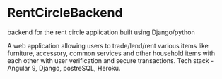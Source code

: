 # RentCircleBackend
backend for the rent circle application built using Django/python

A web application allowing users to trade/lend/rent various items like furniture, accessory, common services and other household items with each other with user verification and secure transactions. Tech stack - Angular 9, Django, postreSQL, Heroku.
